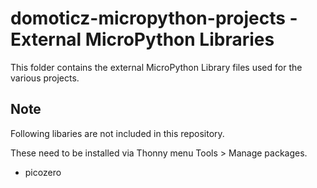 # domoticz-micropython-projects - External MicroPython Libraries

This folder contains the external MicroPython Library files used for the various projects.

## Note
Following libaries are not included in this repository.


These need to be installed via Thonny menu Tools > Manage packages.

* picozero
